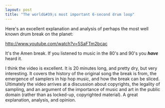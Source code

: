 ```yaml
---
layout: post
title: "The world&#39;s most important 6-second drum loop"
---
```


<p>Here's an excellent explanation and analysis of perhaps the most well known drum break on the planet:</p>
  
<p><a href="http://www.youtube.com/watch?v=5SaFTm2bcac" target="_blank">http://www.youtube.com/watch?v=5SaFTm2bcac</a></p>
  
<p>It's the Amen break.  If you listened to music in the 80's and 90's you <em><strong>have</strong></em> heard it.  </p>
  
<p>I think the video is excellent.  It is 20 minutes long, and pretty dry, but very interesting.  It covers the history of the original song the break is from, the emergence of samplers in hip hop music, and how the break can be sliced.  Ultimately the video arrives at a discussion about copyrights, the legality of sampling, and an argument of the importance of music and art in the public domain (rather than as locked-up, copyrighted material).  A great explanation, analysis, and opinion.</p>
 
